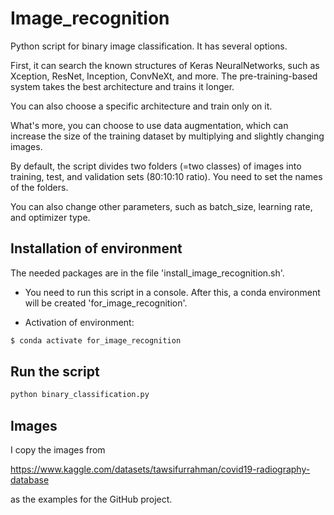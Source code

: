 # Image_recognition

Python script for binary image classification. It has several options. 

First, it can search the known structures of Keras NeuralNetworks, such as Xception, ResNet, Inception, ConvNeXt, and more. 
The pre-training-based system takes the best architecture and trains it longer.

You can also choose a specific architecture and train only on it.

What's more, you can choose to use data augmentation, which can increase the size of the training dataset by multiplying and slightly changing images.

By default, the script divides two folders (=two classes) of images into training, test, and validation sets (80:10:10 ratio). You need to set the names of the folders.

You can also change other parameters, such as batch_size, learning rate, and optimizer type.


## Installation of environment

The needed packages are in the file 'install_image_recognition.sh'.

- You need to run this script in a console. After this, a conda environment will be created 'for_image_recognition'. 

- Activation of environment:

```bash
$ conda activate for_image_recognition
```

## Run the script

```bash
python binary_classification.py
```

## Images
I copy the images from  

https://www.kaggle.com/datasets/tawsifurrahman/covid19-radiography-database

as the examples for the GitHub project. 




